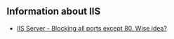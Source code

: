 ## Information about IIS
* [IIS Server - Blocking all ports except 80. Wise idea?](https://www.reddit.com/r/sysadmin/comments/8yadjf/iis_server_blocking_all_ports_except_80_wise_idea/)
